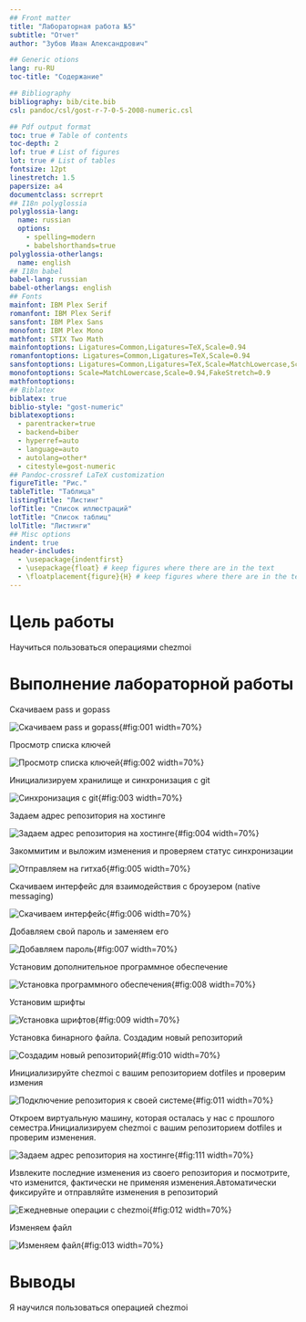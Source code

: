 ```yaml
---
## Front matter
title: "Лабораторная работа №5"
subtitle: "Отчет"
author: "Зубов Иван Александрович"

## Generic otions
lang: ru-RU
toc-title: "Содержание"

## Bibliography
bibliography: bib/cite.bib
csl: pandoc/csl/gost-r-7-0-5-2008-numeric.csl

## Pdf output format
toc: true # Table of contents
toc-depth: 2
lof: true # List of figures
lot: true # List of tables
fontsize: 12pt
linestretch: 1.5
papersize: a4
documentclass: scrreprt
## I18n polyglossia
polyglossia-lang:
  name: russian
  options:
	- spelling=modern
	- babelshorthands=true
polyglossia-otherlangs:
  name: english
## I18n babel
babel-lang: russian
babel-otherlangs: english
## Fonts
mainfont: IBM Plex Serif
romanfont: IBM Plex Serif
sansfont: IBM Plex Sans
monofont: IBM Plex Mono
mathfont: STIX Two Math
mainfontoptions: Ligatures=Common,Ligatures=TeX,Scale=0.94
romanfontoptions: Ligatures=Common,Ligatures=TeX,Scale=0.94
sansfontoptions: Ligatures=Common,Ligatures=TeX,Scale=MatchLowercase,Scale=0.94
monofontoptions: Scale=MatchLowercase,Scale=0.94,FakeStretch=0.9
mathfontoptions:
## Biblatex
biblatex: true
biblio-style: "gost-numeric"
biblatexoptions:
  - parentracker=true
  - backend=biber
  - hyperref=auto
  - language=auto
  - autolang=other*
  - citestyle=gost-numeric
## Pandoc-crossref LaTeX customization
figureTitle: "Рис."
tableTitle: "Таблица"
listingTitle: "Листинг"
lofTitle: "Список иллюстраций"
lotTitle: "Список таблиц"
lolTitle: "Листинги"
## Misc options
indent: true
header-includes:
  - \usepackage{indentfirst}
  - \usepackage{float} # keep figures where there are in the text
  - \floatplacement{figure}{H} # keep figures where there are in the text
---
```


# Цель работы
 Научиться пользоваться операциями chezmoi
 
# Выполнение лабораторной работы

Скачиваем pass и gopass

![Скачиваем pass и gopass](image/1.png){#fig:001 width=70%}

Просмотр списка ключей

![Просмотр списка ключей](image/2.png){#fig:002 width=70%}

Инициализируем хранилище и синхронизация с git

![Синхронизация с git](image/3.png){#fig:003 width=70%}

Задаем адрес репозитория на хостинге

![Задаем адрес репозитория на хостинге](image/4.png){#fig:004 width=70%}

Закоммитим и выложим изменения и проверяем статус синхронизации

![Отправляем на гитхаб](image/5.png){#fig:005 width=70%}

Скачиваем интерфейс для взаимодействия с броузером (native messaging)

![Скачиваем интерфейс](image/6.png){#fig:006 width=70%}

Добавляем свой пароль и заменяем его

![Добавляем пароль](image/7.png){#fig:007 width=70%}

Установим дополнительное программное обеспечение

![Установка программного обеспечения](image/8.png){#fig:008 width=70%}

Установим шрифты

![Установка шрифтов](image/9.png){#fig:009 width=70%}

Установка бинарного файла. Создадим новый репозиторий 

![Создадим новый репозиторий](image/10.png){#fig:010 width=70%}

Инициализируйте chezmoi с вашим репозиторием dotfiles и проверим измения

![Подключение репозитория к своей системе](image/11.png){#fig:011 width=70%}

Откроем виртуальную машину, которая осталась у нас с прошлого семестра.Инициализируем chezmoi с вашим репозиторием dotfiles и проверим изменения.

![Задаем адрес репозитория на хостинге](image/111.png){#fig:111 width=70%}

Извлеките последние изменения из своего репозитория и посмотрите, что изменится, фактически не применяя изменения.Автоматически фиксируйте и отправляйте изменения в репозиторий

![Ежедневные операции c chezmoi](image/12.png){#fig:012 width=70%}

Изменяем файл

![Изменяем файл](image/13.png){#fig:013 width=70%}

# Выводы

Я научился пользоваться операцией chezmoi

